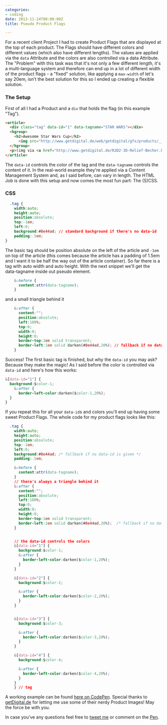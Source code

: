 ```yaml
---
categories:
- coding
date: 2013-11-24T00:00:00Z
title: Pseudo Product Flags

---
```


For a recent client Project I had to create Product Flags that are displayed at the top of each product. The Flags should have different colors and different values (which also have different lengths). The values are applied via the `data` Attribute and the colors are also controlled via a data Attribute. The "Problem" with this task was that it's not only a few different length, it's a multi-language system and therefore can end up in a lot of different width of the product flags - a "fixed" solution, like applying a `max-width` of let's say 20em, isn't the best solution for this so I ended up creating a flexible solution.

### The Setup
First of all I had a Product and a `div` that holds the flag (in this example "Tag").

```html 
<article>
  <div class="tag" data-id="1" data-tagname="STAR WARS"></div>
  <hgroup>
    <h2>Awesome Star Wars Cup</h2>
      <img src="http://www.getdigital.de/web/getdigital/gfx/products/__generated__resized/1100x1100/R2D2_Relief_Mug_Titel.jpg" alt="" />
  </hgroup>
  <p>(img via <a href="http://www.getdigital.de/R2D2-3D-Relief-Becher.html">getDigital.de</a>)</p>
</article>
```

The `data-id` controls the color of the tag and the `data-tagname` controls the content of it. In the real-world example they're applied via a Content Management System and, as I said before, can vary in length. The HTML Job is done with this setup and now comes the most fun part: The (S)CSS.

### CSS
```css
  .tag {
    width:auto;
    height:auto;
    position:absolute;
    top:-1em;
    left:0;
    background:#8e44ad; // standard background if there's no data-id
    padding:.5em;
}
```

The basic tag should be position absolute on the left of the article and `-1em` on top of the article (this comes because the article has a padding of 1.5em and I want it to be half the way out of the article container). So far there is a tag with auto width and auto height. With the next snippet we'll get the data-tagname inside out pseudo element.
```css
    &:before {
      content:attr(data-tagname);
    }
```

and a small triangle behind it
```css
    &:after {
      content:"";
      position:absolute;
      left:100%;
      top:0;
      width:0;
      height:0;
      border-top:1em solid transparent;
      border-left:1em solid darken(#8e44ad,20%); // fallback if no data-id is given
    }
```

Success! The first basic tag is finished, but why the `data-id` you may ask? Because they make the magic! As I said before the color is controlled via `data-id` and here's how this works:
```css
&[data-id="1"] {
  background:$color-1;
    &:after {
      border-left-color:darken($color-1,20%);
  }
}
```

If you repeat this for all your `data-id`s and colors you'll end up having some sweet Product Flags. The whole code for my product flags looks like this:
```css
  .tag {
    width:auto;
    height:auto;
    position:absolute;
    top:-1em;
    left:0;
    background:#8e44ad; /* fallback if no data-id is given */
    padding:.5em;

    &:before {
      content:attr(data-tagname);
    }
    // there's always a triangle behind it
    &:after {
      content:"";
      position:absolute;
      left:100%;
      top:0;
      width:0;
      height:0;
      border-top:1em solid transparent;
      border-left:1em solid darken(#8e44ad,20%);  /* fallback if no data-id is given */
    }


    // the data-id controls the colors
    &[data-id="1"] {
      background:$color-1;
      &:after {
        border-left-color:darken($color-1,20%);
      }
    }

    &[data-id="2"] {
      background:$color-2;

      &:after {
        border-left-color:darken($color-2,20%);
      }
    }


    &[data-id="3"] {
      background:$color-3;

      &:after {
        border-left-color:darken($color-3,20%);
      }
    }

    &[data-id="4"] {
      background:$color-4;

      &:after {
        border-left-color:darken($color-4,20%);
      }
    }
    } // tag
```
A working example can be found [here on CodePen](http://codepen.io/kevingimbel/pen/Hpazh). Special thanks to [getDigital.de](http://getdigital.de) for letting me use some of their nerdy Product Images! May the force be with you.

In case you've any questions feel free to [tweet me](http://twitter.com/_kevinatari) or comment on the [Pen](http://codepen.io/kevingimbel/pen/Hpazh).
